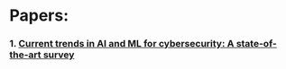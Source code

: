 # Papers:
### 1. [Current trends in AI and ML for cybersecurity: A state-of-the-art survey](https://www.tandfonline.com/doi/full/10.1080/23311916.2023.2272358)
